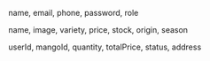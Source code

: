 <!-- mango server -->

<!-- User -->

name, email, phone, password, role

<!-- Mango -->

name, image, variety, price, stock, origin, season

<!-- Order -->

userId, mangoId, quantity, totalPrice, status, address
